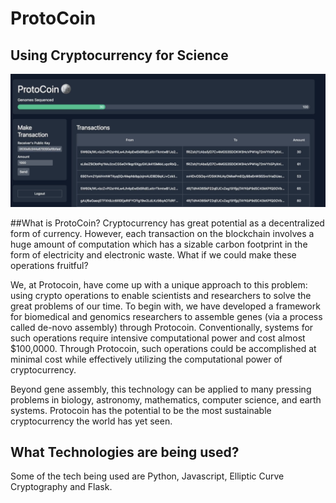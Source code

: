 # ProtoCoin

## Using Cryptocurrency for Science

![Screenshot](./frontend.png)

##What is ProtoCoin?
Cryptocurrency has great potential as a decentralized form of currency.
However, each transaction on the blockchain involves a huge amount of
computation which has a sizable carbon footprint in the form of
electricity and electronic waste. What if we could make these operations
fruitful?


We, at Protocoin, have come up with a unique approach to this problem:
using crypto operations to enable scientists and researchers to solve
the great problems of our time. To begin with, we have developed a
framework for biomedical and genomics researchers to assemble genes (via
a process called de-novo assembly) through Protocoin. Conventionally,
systems for such operations require intensive computational power and
cost almost $100,0000. Through Protocoin, such operations could be
accomplished at minimal cost while effectively utilizing the
computational power of cryptocurrency.


Beyond gene assembly, this technology can be applied to many pressing
problems in biology, astronomy, mathematics, computer science, and earth
systems. Protocoin has the potential to be the most sustainable
cryptocurrency the world has yet seen.

## What Technologies are being used?

Some of the tech being used are Python, Javascript, Elliptic Curve
Cryptography and Flask.
